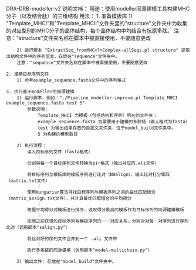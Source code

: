 DRA-DRB-modeller-v2 说明文档：
用途：使用modeller同源建模工具构建MHC分子（以及结合肽）的三维结构
用法：
	1. 准备模板库
		1) "Template_MHCI"和"Template_MHCII"文件夹里的"structure"文件夹中为收集的对应型别的MHC分子的晶体结构，每个晶体结构中均结合有抗原多肽。
		注意："structure"文件夹名称在脚本中被直接使用，不要随意更改

		2) 运行脚本 "ExtractSeq_fromMHC<?>Complex-allSeqs.pl structure" 提取出结构文件中的序列信息，存放在"sequence"文件夹中。
		注意："sequence"文件夹名称在脚本中被直接使用，不要随意更改

	2. 准确目标序列文件
		1) 参考example_sequence.fasta文件中的序列格式

	3. 执行基于modeller的同源建模
		1) 运行脚本，例如："./Pipeline_modeller-improve.pl Template_MHCI example_sequence.fasta test 5"
			参数说明： 
				Template_MHCI 为模板（包括结构和序列）所在的文件夹；
				example_sequence.fasta 为需要用于建模的多肽链（输入格式为fasta）
				test 为输出结果存放的自定义文件夹，位于model_build文件夹中。
				5 为构建的模型数目
		
		2) 执行流程：
			读入目标序列文件（fasta格式）
				|
			分别将每一个目标序列文件转换为pir格式（输出对应的.ali文件）
				|
			将目标序列与模板库的模板序列进行比对（NWalign），输出比对打分矩阵（matrix.txt文件）
				|
			使用Hungarian算法寻找目标序列与模板序列之间的最优匹配组合（matrix_assign.txt文件），并计算最优匹配组合的平均得分
				|
			根据平均得分对模板进行排序，选取得分最高的模板作为目标序列的同源建模模板
				|
			按照之前获得的目标序列与模板序列的一一对应关系，分别对对每一对序列进行序列比对（调用脚本"salign.py"）
				|
			将比对好的序列文件合并到一个 .ali 文件中
				|
			执行多条链的同源建模（调用脚本"model-multichain.py"）

		3) 输出文件: 存放在"model_build"文件夹中。
